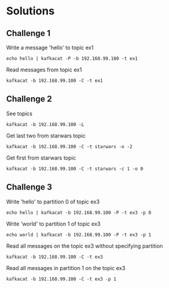 # Solutions

## Challenge 1

Write a message 'hello' to topic ex1
````
echo hello | kafkacat -P -b 192.168.99.100 -t ex1
````

Read messages from topic ex1
````
kafkacat -b 192.168.99.100 -C -t ex1  
````

## Challenge 2

See topics
````
kafkacat -b 192.168.99.100 -L
````

Get last two from starwars topic
````
kafkacat -b 192.168.99.100 -C -t starwars -o -2
````

Get first from starwars topic
````
kafkacat -b 192.168.99.100 -C -t starwars -c 1 -o 0
````

## Challenge 3

Write 'hello' to partition 0 of topic ex3
````
echo hello | kafkacat -b 192.168.99.100 -P -t ex3 -p 0
````

Write 'world' to partition 1 of topic ex3
````
echo world | kafkacat -b 192.168.99.100 -P -t ex3 -p 1
````

Read all messages on the topic ex3 without specifying partition
````
kafkacat -b 192.168.99.100 -C -t ex3
````

Read all messages in partition 1 on the topic ex3
````
kafkacat -b 192.168.99.100 -C -t ex3 -p 1  
````
